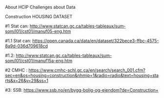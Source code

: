 About HCIP
Challenges about Data

Construction HOUSING DATASET

#1 Stat can: http://www.statcan.gc.ca/tables-tableaux/sum-som/l01/cst01/manuf05-eng.htm


#1.1 Stat can: https://open.canada.ca/data/en/dataset/322bece3-ffbc-4575-8a9d-036d709618cd

#1.2: http://www.statcan.gc.ca/tables-tableaux/sum-som/l01/cst01/manuf15a-eng.htm

#2 CMHC : https://www.cmhc-schl.gc.ca/en/search/search_001.cfm?sec=en&os=housing+construction&nhmip=1&radio=radio&text=housing+starts&x=26&y=29&ss=1


#3: SSB: https://www.ssb.no/en/bygg-bolig-og-eiendom?de=Construction+

